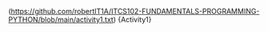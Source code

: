 (https://github.com/robertIT1A/ITCS102-FUNDAMENTALS-PROGRAMMING-PYTHON/blob/main/activity1.txt) {Activity1}
